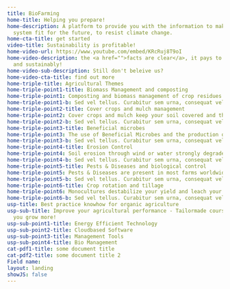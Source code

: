 ```yaml
---
title: BioFarming
home-title: Helping you prepare!
home-description: A platform to provide you with the information to make your farming
  system fit for the future, to resist climate change.
home-cta-title: get started
video-title: Sustainability is profitable!
home-video-url: https://www.youtube.com/embed/KRcRuj8T9oI
home-video-description: the <a href="">facts are clear</a>, it pays to grow biologically
  and sustainably!
home-video-sub-description: Still don't beleive us?
home-video-cta-title: find out more
home-triple-title: Agricultural Themes
home-triple-point1-title: Biomass Management and composting
home-triple-point1: Composting and biomass management of crop residues and/or manure are fundamental for nutrient and water-holding capacity and a healthy soil life.
home-triple-point1-b: Sed vel tellus. Curabitur sem urna, consequat vel!
home-triple-point2-title: Cover crops and mulch management
home-triple-point2: Cover crops and mulch keep your soil covered and thus maintain it moist and fertile. They also avoid erosion and as leguminous cover crops they feed your soil with extra nitrogen.
home-triple-point2-b: Sed vel tellus. Curabitur sem urna, consequat vel!
home-triple-point3-title: Beneficial microbes
home-triple-point3: The use of Beneficial Microbes and the production of compost starter and compost tea are important practices for a healthy soil life and a good soil fertility.
home-triple-point3-b: Sed vel tellus. Curabitur sem urna, consequat vel!
home-triple-point4-title: Erosion Control
home-triple-point4: Soil erosion through wind or water strongly degrades soil fertility and thus the soil’s value. Learn here what one can do about it.<br/><br/>
home-triple-point4-b: Sed vel tellus. Curabitur sem urna, consequat vel!
home-triple-point5-title: Pests & Diseases and biological control
home-triple-point5: Pests & Diseases are present in most farms worldwide, but with simple measures and practices one can reduce them significantly.<br/><br/>
home-triple-point5-b: Sed vel tellus. Curabitur sem urna, consequat vel!
home-triple-point6-title: Crop rotation and tillage
home-triple-point6: Monocultures destabilize your yield and leach your soil out. Learn about the right choice of crop rotation and how to till the soil using conservation tillage practices.
home-triple-point6-b: Sed vel tellus. Curabitur sem urna, consequat vel!
usp-title: Best practice knowhow for organic agriculture
usp-sub-title: Improve your agricultural performance - Tailormade courses to help
  you grow more!
usp-sub-point1-title: Energy Efficient Technology
usp-sub-point2-title: Cloudbased Software
usp-sub-point3-title: Management Tools
usp-sub-point4-title: Bio Management
cat-pdf1-title: some document title
cat-pdf2-title: some document title 2
Field name: 
layout: landing
showJS: false
---
```


